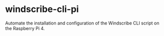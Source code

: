# windscribe-cli-pi
Automate the installation and configuration of the Windscribe CLI script on the Raspberry Pi 4.
